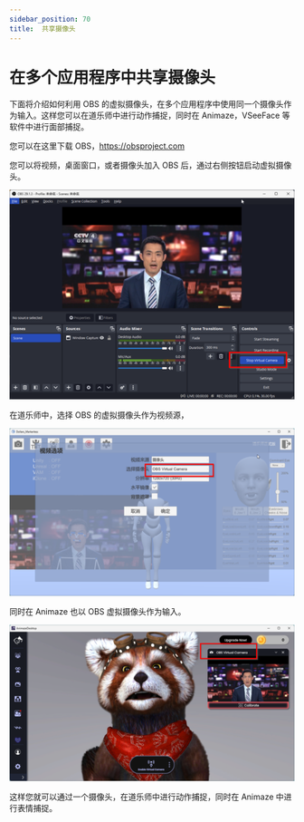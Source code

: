 ```yaml
---
sidebar_position: 70
title:  共享摄像头
---
```


# 在多个应用程序中共享摄像头

下面将介绍如何利用 OBS 的虚拟摄像头，在多个应用程序中使用同一个摄像头作为输入。这样您可以在道乐师中进行动作捕捉，同时在 Animaze，VSeeFace 等软件中进行面部捕捉。

您可以在这里下载 OBS，https://obsproject.com

您可以将视频，桌面窗口，或者摄像头加入 OBS 后，通过右侧按钮启动虚拟摄像头。

![](../img/FktWqShQT4QzysPfF0e6uDl2wp_A.png)

在道乐师中，选择 OBS 的虚拟摄像头作为视频源，

![](../img/FrDSay4m6wJrr4FIjIc5ADsuNYy9.png)

同时在 Animaze 也以 OBS 虚拟摄像头作为输入。

![](../img/Ft3Pf9KIgAM5tAs65dU8IYTJNGAd.png)

这样您就可以通过一个摄像头，在道乐师中进行动作捕捉，同时在 Animaze 中进行表情捕捉。